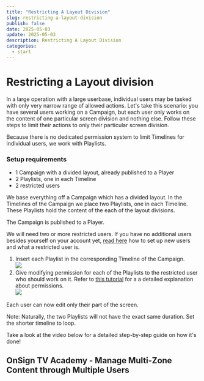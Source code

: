 ```yaml
---
title: "Restricting A Layout Division"
slug: restricting-a-layout-division
publish: false
date: 2025-05-03
update: 2025-05-03
description: Restricting A Layout Division
categories:
  - start
---
```


Restricting a Layout division
=============================

In a large operation with a large userbase, individual users may be tasked with only very narrow range of allowed actions. Let's take this scenario: you have several users working on a Campaign, but each user only works on the content of one particular screen division and nothing else. Follow these steps to limit their actions to only their particular screen division.

Because there is no dedicated permission system to limit Timelines for individual users, we work with Playlists.

### Setup requirements

* 1 Campaign with a divided layout, already published to a Player
* 2 Playlists, one in each Timeline
* 2 restricted users

We base everything off a Campaign which has a divided layout. In the Timelines of the Campaign we place two Playlists, one in each Timeline. These Playlists hold the content of the each of the layout divisions.

The Campaign is published to a Player.

We will need two or more restricted users. If you have no additional users besides yourself on your account yet, [read here](/user-accounts-and-permissions/creating-additional-users) how to set up new users and what a restricted user is.

1. Insert each Playlist in the corresponding Timeline of the Campaign.  
   ![](https://static.helpjuice.com/helpjuice_production/uploads/upload/image/23821/direct/1731615769091/image%201.png)
2. Give modifying permission for each of the Playlists to the restricted user who should work on it. Refer to [this tutorial](/user-accounts-and-permissions/setting-permissions-to-users) for a a detailed explanation about permissions.  
   ![](https://static.helpjuice.com/helpjuice_production/uploads/upload/image/23821/direct/1731615805474/image%202.png)

Each user can now edit only their part of the screen.

Note: Naturally, the two Playlists will not have the exact same duration. Set the shorter timeline to loop.

Take a look at the video below for a detailed step-by-step guide on how it's done!

OnSign TV Academy - Manage Multi-Zone Content through Multiple Users
--------------------------------------------------------------------
